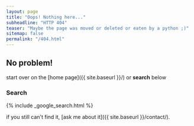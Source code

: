 ```yaml
---
layout: page
title: "Oops! Nothing here..."
subheadline: "HTTP 404"
teaser: "Maybe the page was moved or deleted or eaten by a python ;)"
sitemap: false
permalink: "/404.html"
---
```

## No problem!


start over on the [home page]({{ site.baseurl }}/)
or **search** below


### Search

{% include _google_search.html %}


if you still can't find it, [ask me about it]({{ site.baseurl }}/contact/).
